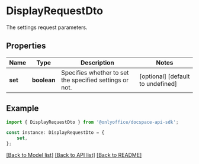 # DisplayRequestDto

The settings request parameters.

## Properties

Name | Type | Description | Notes
------------ | ------------- | ------------- | -------------
**set** | **boolean** | Specifies whether to set the specified settings or not. | [optional] [default to undefined]

## Example

```typescript
import { DisplayRequestDto } from '@onlyoffice/docspace-api-sdk';

const instance: DisplayRequestDto = {
    set,
};
```

[[Back to Model list]](../README.md#documentation-for-models) [[Back to API list]](../README.md#documentation-for-api-endpoints) [[Back to README]](../README.md)
